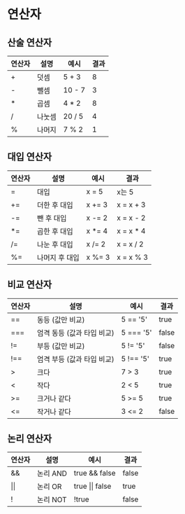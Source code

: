 # 연산자

## 산술 연산자

| 연산자 | 설명   | 예시      | 결과 |
|--------|--------|-----------|------|
| +      | 덧셈   | 5 + 3     | 8    |
| -      | 뺄셈   | 10 - 7    | 3    |
| *      | 곱셈   | 4 * 2     | 8    |
| /      | 나눗셈 | 20 / 5    | 4    |
| %      | 나머지 | 7 % 2     | 1    |

## 대입 연산자

| 연산자 | 설명         | 예시     | 결과         |
|--------|--------------|----------|--------------|
| =      | 대입         | x = 5    | x는 5        |
| +=     | 더한 후 대입 | x += 3   | x = x + 3    |
| -=     | 뺀 후 대입   | x -= 2   | x = x - 2    |
| *=     | 곱한 후 대입 | x *= 4   | x = x * 4    |
| /=     | 나눈 후 대입 | x /= 2   | x = x / 2    |
| %=     | 나머지 후 대입 | x %= 3 | x = x % 3    |

## 비교 연산자

| 연산자 | 설명                      | 예시         | 결과   |
|--------|---------------------------|--------------|--------|
| ==     | 동등 (값만 비교)          | 5 == '5'     | true   |
| ===    | 엄격 동등 (값과 타입 비교) | 5 === '5'    | false  |
| !=     | 부등 (값만 비교)          | 5 != '5'     | false  |
| !==    | 엄격 부등 (값과 타입 비교) | 5 !== '5'    | true   |
| >      | 크다                      | 7 > 3        | true   |
| <      | 작다                      | 2 < 5        | true   |
| >=     | 크거나 같다               | 5 >= 5       | true   |
| <=     | 작거나 같다               | 3 <= 2       | false  |

## 논리 연산자

| 연산자 | 설명       | 예시            | 결과   |
|--------|------------|------------------|--------|
| &&     | 논리 AND   | true && false    | false  |
| \|\|   | 논리 OR    | true \|\| false    |  true   |
| !      | 논리 NOT   | !true            | false  |
